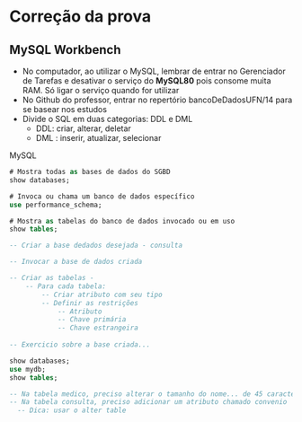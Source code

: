 # Correção da prova
## MySQL Workbench
* No computador, ao utilizar o MySQL, lembrar de entrar no Gerenciador de Tarefas e desativar o serviço do **MySQL80** pois consome muita RAM. Só ligar o serviço quando for utilizar
* No Github do professor, entrar no repertório bancoDeDadosUFN/14 para se basear nos estudos
* Divide o SQL em duas categorias: DDL e DML
  * DDL: criar, alterar, deletar
  * DML : inserir, atualizar, selecionar

MySQL
```sql
# Mostra todas as bases de dados do SGBD
show databases;

# Invoca ou chama um banco de dados específico
use performance_schema;

# Mostra as tabelas do banco de dados invocado ou em uso
show tables;

-- Criar a base dedados desejada - consulta

-- Invocar a base de dados criada

-- Criar as tabelas - 
	-- Para cada tabela: 
		-- Criar atributo com seu tipo
		-- Definir as restrições
			-- Atributo
            -- Chave primária
            -- Chave estrangeira
 
-- Exercicio sobre a base criada...

show databases;
use mydb;
show tables;

-- Na tabela medico, preciso alterar o tamanho do nome... de 45 caracteres para 100 caracteres
-- Na tabela consulta, preciso adicionar um atributo chamado convenio
  -- Dica: usar o alter table 
```

